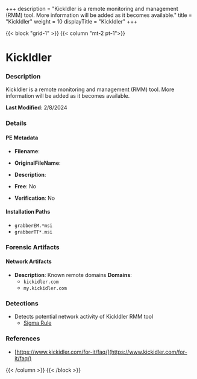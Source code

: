 +++
description = "KickIdler is a remote monitoring and management (RMM) tool. More information will be added as it becomes available."
title = "KickIdler"
weight = 10
displayTitle = "KickIdler"
+++


{{< block "grid-1" >}}
{{< column "mt-2 pt-1">}}

# KickIdler


### Description

KickIdler is a remote monitoring and management (RMM) tool. More information will be added as it becomes available.



**Last Modified**: 2/8/2024

### Details


#### PE Metadata
- **Filename**: 
- **OriginalFileName**: 
- **Description**: 


- **Free**: No

- **Verification**: No




#### Installation Paths
- `grabberEM.*msi`
- `grabberTT*.msi`

### Forensic Artifacts




#### Network Artifacts
- **Description**: Known remote domains  **Domains**:
    - `kickidler.com`
    - `my.kickidler.com`


### Detections
- Detects potential network activity of KickIdler RMM tool
  - [Sigma Rule](https://github.com/magicsword-io/LOLRMM/blob/main/detections/sigma/kickidler_network_sigma.yml)

### References
- [https://www.kickidler.com/for-it/faq/](https://www.kickidler.com/for-it/faq/)



{{< /column >}}
{{< /block >}}
